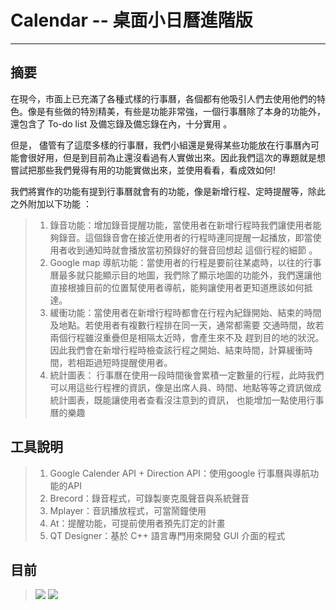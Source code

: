 **Calendar -- 桌面小日曆進階版**
===
---

摘要
---
在現今，市面上已充滿了各種式樣的行事曆，各個都有他吸引人們去使用他們的特色。像是有些做的特別精美，有些是功能非常強，一個行事曆除了本身的功能外，還包含了 To-do list 及備忘錄及備忘錄在內，十分實用 。

但是， 儘管有了這麼多樣的行事曆，我們小組還是覺得某些功能放在行事曆內可能會很好用，但是到目前為止還沒看過有人實做出來。因此我們這次的專題就是想嘗試把那些我們覺得有用的功能實做出來，並使用看看，看成效如何!

我們將實作的功能有提到行事曆就會有的功能，像是新增行程、定時提醒等，除此之外附加以下功能 ：

> 1. 錄音功能：增加錄音提醒功能，當使用者在新增行程時我們讓使用者能夠錄音。這個錄音會在接近使用者的行程時連同提醒一起播放，即當使用者收到通知時就會播放當初預錄好的聲音回想起 這個行程的細節 。
> 2. Google map 導航功能：當使用者的行程是要前往某處時，以往的行事曆最多就只能顯示目的地圖，我們除了顯示地圖的功能外，我們還讓他直接根據目前的位置幫使用者導航，能夠讓使用者更知道應該如何抵達。
> 3. 緩衝功能：當使用者在新增行程時都會在行程內紀錄開始、結束的時間及地點。若使用者有複數行程排在同一天，通常都需要 交通時間，故若兩個行程雖沒重疊但是相隔太近時，會產生來不及 趕到目的地的狀況。因此我們會在新增行程時檢查該行程之開始、結束時間，計算緩衝時間，若相距過短時提醒使用者。
> 4. 統計圖表： 行事曆在使用一段時間後會累積一定數量的行程，此時我們可以用這些行程裡的資訊，像是出席人員、時間、地點等等之資訊做成統計圖表，既能讓使用者查看沒注意到的資訊， 也能增加一點使用行事曆的樂趣

工具說明
---

> 1. Google Calender API + Direction API：使用google 行事曆與導航功能的API
> 2. Brecord：錄音程式，可錄製麥克風聲音與系統聲音
> 3. Mplayer：音訊播放程式，可當鬧鐘使用
> 4. At：提醒功能，可提前使用者預先訂定的計畫
> 5. QT Designer：基於 C++ 語言專門用來開發 GUI 介面的程式

目前
---
> ![](http://i.imgur.com/OqYpHa8.jpg)
> ![](http://i.imgur.com/56nkZtG.jpg)
